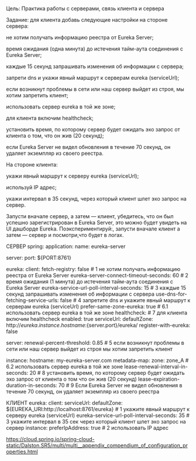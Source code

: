 Цель: Практика работы с серверами, связь клиента и сервера

Задание:  для клиента добавь следующие настройки на стороне сервера:

не хотим получать информацию реестра от Eureka Server; 

время ожидания (одна минута) до истечения тайм-аута соединения с Eureka Server;

каждые 15 секунд запрашивать изменения об информации с сервера;

запрети dns и укажи явный маршрут к серверам eureka (serviceUrl);

если возникнут проблемы в сети или наш сервер выйдет из строя, мы хотим запретить клиент;

использовать сервер eureka в той же зоне;

для клиента включим healthcheck;

установить время, по которому сервер будет ожидать эхо запрос от клиента о том, что он жив (20 секунд);

если Eureka Server не видел обновления в течение 70 секунд, он удаляет экземпляр из своего реестра.

На стороне клиента:

укажи явный маршрут к серверу eureka (serviceUrl);

используй IP адрес;

укажи интервал в 35 секунд, через который клиент шлет эхо запрос на сервер.

Запусти вначале сервер, а затем — клиент, убедитесь, что он был успешно зарегистрирован в Eureka Server, это можно будет увидеть на UI дашборде Eureka.
Поэкспериментируй:, запусти вначале клиент а затем — сервер и посмотри,что будет в логах.




СЕРВЕР
spring:
  application:
    name: eureka-server

server:
  port: ${PORT:8761}

eureka:
  client:
    fetch-registry: false # 1 не хотим получать информацию реестра от Eureka Server
    eureka-server-connect-timeout-seconds: 60 # 2 время ожидания (1 минута) до истечения тайм-аута соединения с Eureka Server
    eureka-service-url-poll-interval-seconds: 15 # 3 каждые 15 секунд запрашивать изменения об информации с сервера
    use-dns-for-fetching-service-urls: false # 4 запретите dns и укажите явный маршрут к серверам eureka (serviceUrl)
    prefer-same-zone-eureka: true # 6.1 использовать сервер eureka в той же зоне
    healthcheck: # 7 для клиента включим healthcheck
      enabled: true
    serviceUrl:
      defaultZone: http://${eureka.instance.hostname}:${server.port}/eureka/
    register-with-eureka: false


  server:
    renewal-percent-threshold: 0.85 # 5 если возникнут проблемы в сети или наш сервер выйдет из строя мы хотим запретить клиент

  instance:
    hostname: my-eureka-server.com
    metadata-map:
      zone: zone_A # 6.2 использовать сервер eureka в той же зоне
    lease-renewal-interval-in-seconds: 20 # 8 установить время, по которому сервер будет ожидать эхо запрос от клиента о том что он жив (20 секунд)
    lease-expiration-duration-in-seconds: 70 # 9 Если Eureka Server не видел обновления в течение 70 секунд, он удаляет экземпляр из своего реестра

КЛИЕНТ
eureka:
  client:
    serviceUrl:
      defaultZone: ${EUREKA_URI:http://localhost:8761/eureka} # 1 укажите явный маршрут к серверу eureka (serviceUrl)
    eureka-service-url-poll-interval-seconds: 35 # 3 укажите интервал в 35 сек через который клиент шлет эхо запрос на сервер
  instance:
    preferIpAddress: true # 2 использовать IP адрес


https://cloud.spring.io/spring-cloud-static/Dalston.SR5/multi/multi__appendix_compendium_of_configuration_properties.html
